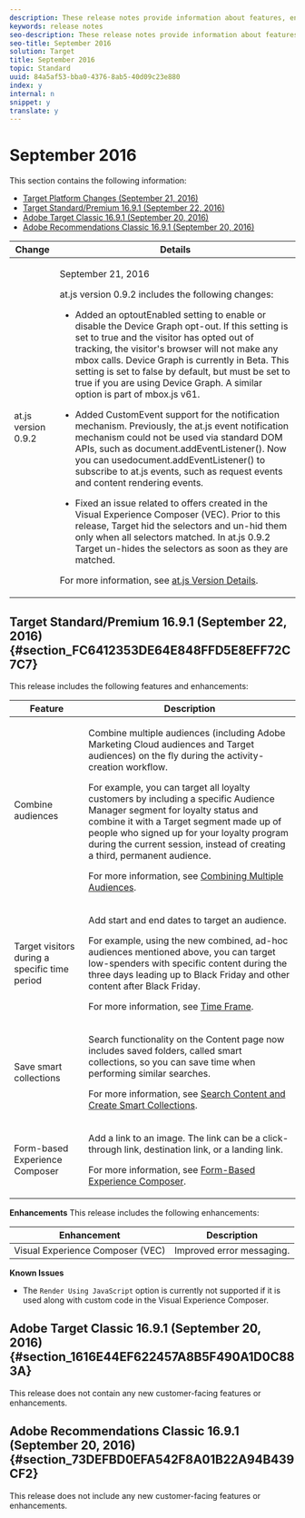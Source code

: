 ```yaml
---
description: These release notes provide information about features, enhancements, fixes, and known issues for the latest or upcoming Target releases.
keywords: release notes
seo-description: These release notes provide information about features, enhancements, fixes, and known issues for the latest or upcoming Target releases.
seo-title: September 2016
solution: Target
title: September 2016
topic: Standard
uuid: 84a5af53-bba0-4376-8ab5-40d09c23e880
index: y
internal: n
snippet: y
translate: y
---
```


# September 2016


<a id="section_209FD0D5FA5B4EC2AEABB2CC7901612F"></a>

This section contains the following information:

<a id="section_09C18773707B4059852A41C764F817E4"></a>


* [Target Platform Changes (September 21, 2016)](201609.md#section_09C18773707B4059852A41C764F817E4)
* [Target Standard/Premium 16.9.1 (September 22, 2016)](201609.md#section_FC6412353DE64E848FFD5E8EFF72C7C7)
* [Adobe Target Classic 16.9.1 (September 20, 2016)](201609.md#section_1616E44EF622457A8B5F490A1D0C883A)
* [Adobe Recommendations Classic 16.9.1 (September 20, 2016)](201609.md#section_73DEFBD0EFA542F8A01B22A94B439CF2)



<table id="table_33B60910EAE24BAFA778F280F72FB683"> 
 <thead> 
  <tr> 
   <th colname="col1" class="entry">Change</th> 
   <th colname="col2" class="entry">Details</th> 
  </tr>
 </thead>
 <tbody> 
  <tr> 
   <td colname="col1"> <p><span class="codeph">at.js</span> version 0.9.2 </p> </td> 
   <td colname="col2"> <p>September 21, 2016</p> <p><span class="codeph">at.js</span> version 0.9.2 includes the following changes: </p> <p> 
     <ul id="ul_0778A9049C9D48A7B6CB4B79A95F0F4C"> 
      <li id="li_689FF306179F4EC3B391DEE3C53F4B1D"> <p>Added an <span class="codeph">optoutEnabled</span> setting to enable or disable the Device Graph opt-out. If this setting is set to <span class="codeph">true</span> and the visitor has opted out of tracking, the visitor's browser will not make any mbox calls. Device Graph is currently in Beta. This setting is set to <span class="codeph">false</span> by default, but must be set to <span class="codeph">true</span> if you are using Device Graph. A similar option is part of <span class="codeph">mbox.js</span> v61. </p> </li> 
      <li id="li_663462C0680049F89CA8FE1853F31807"> <p>Added <span class="codeph">CustomEvent</span> support for the notification mechanism. Previously, the <span class="codeph">at.js</span> event notification mechanism could not be used via standard DOM APIs, such as <span class="codeph">document.addEventListener()</span>. Now you can use<span class="codeph">document.addEventListener()</span> to subscribe to <span class="codeph">at.js</span> events, such as request events and content rendering events. </p> </li> 
      <li id="li_3FB2914F8D2F4AFFAA9B4622E8CA1EFF"> <p>Fixed an issue related to offers created in the Visual Experience Composer (VEC). Prior to this release, Target hid the selectors and un-hid them only when all selectors matched. In <span class="codeph">at.js</span> 0.9.2 Target un-hides the selectors as soon as they are matched. </p> </li> 
     </ul> </p> <p>For more information, see <a href="https://marketing.adobe.com/resources/help/en_US/target/ov2/r_target-atjs-versions.html" format="html" scope="external">at.js Version Details</a>. </p> </td> 
  </tr> 
 </tbody> 
</table>


## Target Standard/Premium 16.9.1 (September 22, 2016) {#section_FC6412353DE64E848FFD5E8EFF72C7C7}

This release includes the following features and enhancements:


<table id="table_4BA8DA701BC64427957355E144570EFE"> 
 <thead> 
  <tr> 
   <th colname="col1" class="entry">Feature</th> 
   <th colname="col2" class="entry">Description</th> 
  </tr>
 </thead>
 <tbody> 
  <tr> 
   <td colname="col1">Combine audiences</td> 
   <td colname="col2"> <p>Combine multiple audiences (including <span class="keyword">Adobe Marketing Cloud</span> audiences and <span class="keyword">Target</span> audiences) on the fly during the activity-creation workflow. </p> <p>For example, you can target all loyalty customers by including a specific <span class="keyword">Audience Manager</span> segment for loyalty status and combine it with a <span class="keyword">Target</span> segment made up of people who signed up for your loyalty program during the current session, instead of creating a third, permanent audience. </p> <p>For more information, see <a href="https://marketing.adobe.com/resources/help/en_US/target/target/c_combining-multiple-audiences.html" format="html" scope="external">Combining Multiple Audiences</a>. </p> </td> 
  </tr> 
  <tr> 
   <td colname="col1">Target visitors during a specific time period</td> 
   <td colname="col2"> <p>Add start and end dates to target an audience.</p> <p>For example, using the new combined, ad-hoc audiences mentioned above, you can target low-spenders with specific content during the three days leading up to Black Friday and other content after Black Friday.</p> <p>For more information, see <a href="https://marketing.adobe.com/resources/help/en_US/target/target/c_time-frame.html" format="html" scope="external">Time Frame</a>. </p> </td> 
  </tr> 
  <tr> 
   <td colname="col1">Save smart collections</td> 
   <td colname="col2"> <p>Search functionality on the <span class="wintitle">Content</span> page now includes saved folders, called smart collections, so you can save time when performing similar searches. </p> <p>For more information, see <a href="https://marketing.adobe.com/resources/help/en_US/target/target/c_filter-and-search-content.html" format="html" scope="external">Search Content and Create Smart Collections</a>. </p> </td> 
  </tr> 
  <tr> 
   <td colname="col1">Form-based Experience Composer</td> 
   <td colname="col2"> <p>Add a link to an image. The link can be a click-through link, destination link, or a landing link.</p> <p>For more information, see <a href="https://marketing.adobe.com/resources/help/en_US/target/target/t_form_experience_composer.html" format="html" scope="external">Form-Based Experience Composer</a>. </p> </td> 
  </tr> 
 </tbody> 
</table>

**Enhancements** 
This release includes the following enhancements:


| Enhancement |Description |
|---|---|
| Visual Experience Composer (VEC) |Improved error messaging. |

**Known Issues** 

* The `Render Using JavaScript` option is currently not supported if it is used along with custom code in the Visual Experience Composer.


## Adobe Target Classic 16.9.1 (September 20, 2016) {#section_1616E44EF622457A8B5F490A1D0C883A}

This release does not contain any new customer-facing features or enhancements.

## Adobe Recommendations Classic 16.9.1 (September 20, 2016) {#section_73DEFBD0EFA542F8A01B22A94B439CF2}

This release does not include any new customer-facing features or enhancements.
